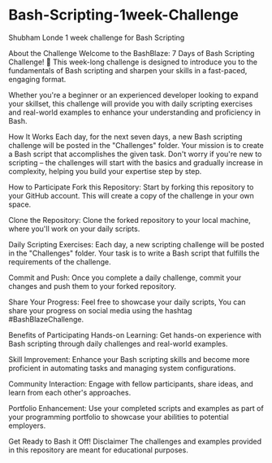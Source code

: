# Bash-Scripting-1week-Challenge
Shubham Londe 1 week challenge for Bash Scripting 


About the Challenge
Welcome to the BashBlaze: 7 Days of Bash Scripting Challenge! 🚀 This week-long challenge is designed to introduce you to the fundamentals of Bash scripting and sharpen your skills in a fast-paced, engaging format.

Whether you're a beginner or an experienced developer looking to expand your skillset, this challenge will provide you with daily scripting exercises and real-world examples to enhance your understanding and proficiency in Bash.

How It Works
Each day, for the next seven days, a new Bash scripting challenge will be posted in the "Challenges" folder. Your mission is to create a Bash script that accomplishes the given task. Don't worry if you're new to scripting – the challenges will start with the basics and gradually increase in complexity, helping you build your expertise step by step.

How to Participate
Fork this Repository: Start by forking this repository to your GitHub account. This will create a copy of the challenge in your own space.

Clone the Repository: Clone the forked repository to your local machine, where you'll work on your daily scripts.

Daily Scripting Exercises: Each day, a new scripting challenge will be posted in the "Challenges" folder. Your task is to write a Bash script that fulfills the requirements of the challenge.

Commit and Push: Once you complete a daily challenge, commit your changes and push them to your forked repository.

Share Your Progress: Feel free to showcase your daily scripts, You can share your progress on social media using the hashtag #BashBlazeChallenge.

Benefits of Participating
Hands-on Learning: Get hands-on experience with Bash scripting through daily challenges and real-world examples.

Skill Improvement: Enhance your Bash scripting skills and become more proficient in automating tasks and managing system configurations.

Community Interaction: Engage with fellow participants, share ideas, and learn from each other's approaches.

Portfolio Enhancement: Use your completed scripts and examples as part of your programming portfolio to showcase your abilities to potential employers.

Get Ready to Bash it Off!
Disclaimer
The challenges and examples provided in this repository are meant for educational purposes.
